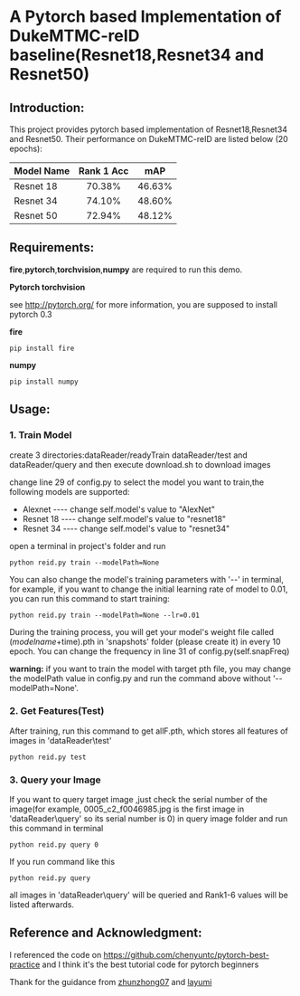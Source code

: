 # **A Pytorch based Implementation of DukeMTMC-reID baseline(Resnet18,Resnet34 and Resnet50)**

## Introduction:
This project provides pytorch based implementation of Resnet18,Resnet34 and Resnet50. Their performance on DukeMTMC-reID are listed below (20 epochs):

|  Model Name   |   Rank 1 Acc  |      mAP      |
| ------------- |:-------------:|:-------------:|
|  Resnet 18    |     70.38%    |     46.63%    |
|  Resnet 34    |     74.10%    |     48.60%    |
|  Resnet 50    |     72.94%    |     48.12%    |

## Requirements:
**fire**,**pytorch**,**torchvision**,**numpy** are required to run this demo. 

**Pytorch  torchvision**

see http://pytorch.org/ for more information, you are supposed to install pytorch 0.3

**fire**

```angular2html
pip install fire
```

**numpy**
```angular2html
pip install numpy
```

## Usage:
### 1. Train Model 

create 3 directories:dataReader/readyTrain dataReader/test and dataReader/query
and then execute download.sh to download images

change line 29 of config.py to select the model you want to train,the following models are supported:
- Alexnet ---- change self.model's value to "AlexNet"
- Resnet 18 ---- change self.model's value to "resnet18"
- Resnet 34 ---- change self.model's value to "resnet34"

open a terminal in project's folder and run 
```
python reid.py train --modelPath=None
``` 
You can also change the model's training parameters with '--' in terminal, for example, if you want to change the initial learning rate of model to 0.01, you can run this command to start training:
```
python reid.py train --modelPath=None --lr=0.01
```
During the training process, you will get your model's weight file called ($modelname+$time).pth in 'snapshots' folder (please create it) in every 10 epoch. 
You can change the frequency in line 31 of config.py(self.snapFreq)

**warning:** if you want to train the model with target pth file, you may change the modelPath value in config.py and run the command above without '--modelPath=None'.

### 2.  Get Features(Test)
After training, run this command to get allF.pth, which stores all features of images in 'dataReader\test\'
```
python reid.py test
```

### 3. Query your Image
If you want to query target image ,just check the serial number of the image(for example, 0005_c2_f0046985.jpg is the first image in 'dataReader\query\' so its serial number is 0) in query image folder and run this command in terminal
```
python reid.py query 0
```
If you run command like this
```
python reid.py query
```
all images in 'dataReader\query\' will be queried and Rank1-6 values will be listed afterwards.

## Reference and Acknowledgment:
I referenced the code on https://github.com/chenyuntc/pytorch-best-practice and I think it's the best tutorial code for pytorch beginners

Thank for the guidance from [zhunzhong07](https://github.com/zhunzhong07) and [layumi](https://github.com/layumi)
